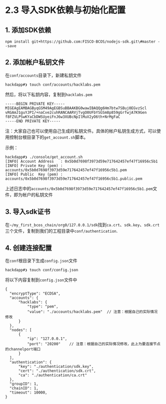 # 2.3 导入SDK依赖与初始化配置

## 1. 添加SDK依赖

```
npm install git+https://github.com:FISCO-BCOS/nodejs-sdk.git\#master --save
```

## 2. 添加帐户私钥文件

在`conf/accounts`目录下，新建私钥文件

```
hackdapp#❯ touch conf/accounts/hacklabs.pem
```

然后，将以下私钥内容，复制到`hacklabs.pem`

```
-----BEGIN PRIVATE KEY-----
MIGEAgEAMBAGByqGSM49AgEGBSuBBAAKBG0wawIBAQQg6Hm7btw7SBuj0EGvzScl
vRGAmJ1guYJPI/+naCve2cuhRANCAARVjTvgO0UFbYSGSm8p859gGrfwjA7K9Gen
f8FZVLPSwKYaCbDWSUyeiFnJ6w3XUBcNpIlMuV2yO6th+NrMgFaC
-----END PRIVATE KEY-----
```

注：大家自己也可以使用自己生成的私钥文件。具体的帐户私钥生成方式，可以使用控制台根目录下的`get_account.sh`脚本。

示例：

```
hackdapp#❯ ./console/get_account.sh
[INFO] Account Address   : 0x5b0d7698f3973d59e717642457ef47f16956c5b1
[INFO] Private Key (pem) : accounts/0x5b0d7698f3973d59e717642457ef47f16956c5b1.pem
[INFO] Public  Key (pem) : accounts/0x5b0d7698f3973d59e717642457ef47f16956c5b1.public.pem
```

上述日志中的`accounts/0x5b0d7698f3973d59e717642457ef47f16956c5b1.pem`文件，即为帐户的私钥文件

## 3. 导入sdk证书

在`~/my_first_bcos_chain/org0/127.0.0.1/sdk`找到`ca.crt`、`sdk.key`、`sdk.crt`三个文件，复制到我们的工程目录中`conf/authentication`.

## 4. 创建连接配置

在`conf`根目录下生成`config.json`文件

```
hackdapp#❯ touch conf/config.json
```

将以下内容复制到`config.json`文件中

```
{
  "encryptType": "ECDSA",
  "accounts": {
      "hacklabs": {
          "type": "pem",
          "value": "./accounts/hacklabs.pem"  // 注意：根据自己的实际情况修改
      }
  },
  "nodes": [
      {
          "ip": "127.0.0.1",
          "port": "20200"    // 注意：根据自己的实际情况修改，此上为要连接节点的channelport端口
      }
  ],
  "authentication": {
      "key": "./authentication/sdk.key",
      "cert": "./authentication/sdk.crt",
      "ca": "./authentication/ca.crt"
  },
  "groupID": 1,
  "chainID": 1,
  "timeout": 10000,
}
```
